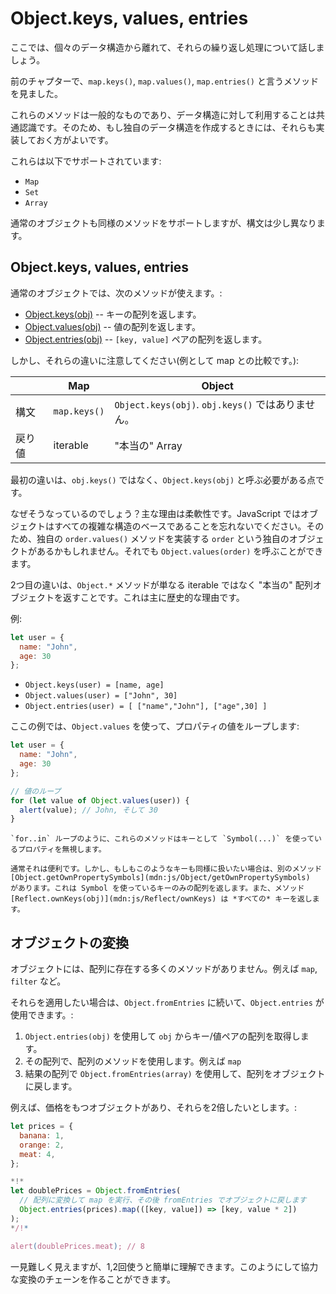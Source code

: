 
# Object.keys, values, entries

ここでは、個々のデータ構造から離れて、それらの繰り返し処理について話しましょう。

前のチャプターで、`map.keys()`, `map.values()`, `map.entries()` と言うメソッドを見ました。

これらのメソッドは一般的なものであり、データ構造に対して利用することは共通認識です。そのため、もし独自のデータ構造を作成するときには、それらも実装しておく方がよいです。

これらは以下でサポートされています:

- `Map`
- `Set`
- `Array`

通常のオブジェクトも同様のメソッドをサポートしますが、構文は少し異なります。

## Object.keys, values, entries

通常のオブジェクトでは、次のメソッドが使えます。:

- [Object.keys(obj)](mdn:js/Object/keys) -- キーの配列を返します。
- [Object.values(obj)](mdn:js/Object/values) -- 値の配列を返します。
- [Object.entries(obj)](mdn:js/Object/entries) -- `[key, value]` ペアの配列を返します。

しかし、それらの違いに注意してください(例として map との比較です。):

|             | Map              | Object       |
|-------------|------------------|--------------|
| 構文 | `map.keys()`  | `Object.keys(obj)`.  `obj.keys()` ではありません。 |
| 戻り値     | iterable    | "本当の" Array                     |

最初の違いは、`obj.keys()` ではなく、`Object.keys(obj)` と呼ぶ必要がある点です。

なぜそうなっているのでしょう？主な理由は柔軟性です。JavaScript ではオブジェクトはすべての複雑な構造のベースであることを忘れないでください。そのため、独自の `order.values()` メソッドを実装する `order` という独自のオブジェクトがあるかもしれません。それでも `Object.values(order)` を呼ぶことができます。

2つ目の違いは、`Object.*` メソッドが単なる iterable ではなく "本当の" 配列オブジェクトを返すことです。これは主に歴史的な理由です。

例:

```js
let user = {
  name: "John",
  age: 30
};
```

- `Object.keys(user) = [name, age]`
- `Object.values(user) = ["John", 30]`
- `Object.entries(user) = [ ["name","John"], ["age",30] ]`

ここの例では、`Object.values` を使って、プロパティの値をループします:

```js run
let user = {
  name: "John",
  age: 30
};

// 値のループ
for (let value of Object.values(user)) {
  alert(value); // John, そして 30
}
```

```warn header="Object.keys/values/entries は Symbol プロパティを無視します"
`for..in` ループのように、これらのメソッドはキーとして `Symbol(...)` を使っているプロパティを無視します。

通常それは便利です。しかし、もしもこのようなキーも同様に扱いたい場合は、別のメソッド [Object.getOwnPropertySymbols](mdn:js/Object/getOwnPropertySymbols)  があります。これは Symbol を使っているキーのみの配列を返します。また、メソッド [Reflect.ownKeys(obj)](mdn:js/Reflect/ownKeys) は *すべての* キーを返します。
```


## オブジェクトの変換

オブジェクトには、配列に存在する多くのメソッドがありません。例えば `map`, `filter` など。

それらを適用したい場合は、`Object.fromEntries` に続いて、`Object.entries` が使用できます。:

1. `Object.entries(obj)` を使用して `obj` からキー/値ペアの配列を取得します。
2. その配列で、配列のメソッドを使用します。例えば `map`
3. 結果の配列で `Object.fromEntries(array)` を使用して、配列をオブジェクトに戻します。

例えば、価格をもつオブジェクトがあり、それらを2倍したいとします。:

```js run
let prices = {
  banana: 1,
  orange: 2,
  meat: 4,
};

*!*
let doublePrices = Object.fromEntries(
  // 配列に変換して map を実行、その後 fromEntries でオブジェクトに戻します
  Object.entries(prices).map(([key, value]) => [key, value * 2])
);
*/!*

alert(doublePrices.meat); // 8
```   

一見難しく見えますが、1,2回使うと簡単に理解できます。このようにして協力な変換のチェーンを作ることができます。

